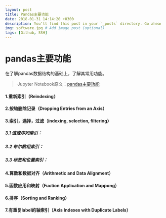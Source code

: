 ```yaml
---
layout: post
title: Pandas主要功能
date: 2018-01-31 14:14:20 +0300
description: You’ll find this post in your `_posts` directory. Go ahead and edit it and re-build the site to see your changes. # Add post description (optional)
img: software.jpg # Add image post (optional)
tags: [Github, SSH]
---
```

# pandas主要功能

在了解pandas数据结构的基础上，了解其常用功能。

 >Jupyter Notebook原文：[pandas主要功能](http://nbviewer.jupyter.org/github/amos-hsu/Data-Analysis/blob/master/tools/pandas_notes.ipynb) 

#### 1.重新索引（Reindexing）

#### 2.按轴删除记录（Dropping Entries from an Axis）

#### 3.索引，选择，过滤（indexing, selection, filtering）

##### 3.1 值或序列索引：

##### 3.2 布尔数组索引：

##### 3.3 标签和位置索引：

#### 4.算数和数据对齐（Arithmetic and Data Alignment）

#### 5.函数应用和映射（Fuction Application and Mappong）

#### 6.排序（Sorting and Ranking）

#### 7.有重复label的轴索引（Axis Indexes with Duplicate Labels）
